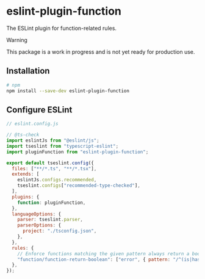 # eslint-plugin-function

The ESLint plugin for function-related rules.

> [!WARNING]
> This package is a work in progress and is not yet ready for production use.

## Installation

```sh
# npm
npm install --save-dev eslint-plugin-function
```

## Configure ESLint

```js
// eslint.config.js

// @ts-check
import eslintJs from "@eslint/js";
import tseslint from "typescript-eslint";
import pluginFunction from "eslint-plugin-function";

export default tseslint.config({
  files: ["**/*.ts", "**/*.tsx"],
  extends: [
    eslintJs.configs.recommended,
    tseslint.configs["recommended-type-checked"],
  ],
  plugins: {
    function: pluginFunction,
  },
  languageOptions: {
    parser: tseslint.parser,
    parserOptions: {
      project: "./tsconfig.json",
    },
  },
  rules: {
    // Enforce functions matching the given pattern always return a boolean value
    "function/function-return-boolean": ["error", { pattern: "/^(is|has|should)/" }],
  },
});
```
